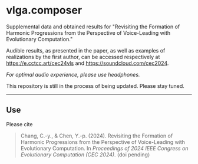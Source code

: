 # vlga.composer

Supplemental data and obtained results for "Revisiting the Formation of Harmonic Progressions from the Perspective of Voice-Leading with Evolutionary Computation."

Audible results, as presented in the paper, as well as examples of realizations by the first author, can be accessed respectively at https://e.cctcc.art/cec24vls and https://soundcloud.com/cec2024.

*For optimal audio experience, please use headphones.*

This repository is still in the process of being updated. Please stay tuned.

----------

## Use

Please cite

> Chang, C.-y., & Chen, Y.-p. (2024). Revisiting the Formation of Harmonic Progressions from the Perspective of Voice-Leading with Evolutionary Computation. In <i>Proceedings of 2024 IEEE Congress on Evolutionary Computation (CEC 2024)</i>. (doi pending)